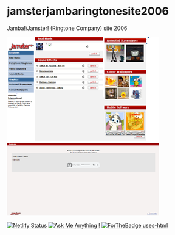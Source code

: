 # jamsterjambaringtonesite2006
Jamba!/Jamster! (Ringtone Company) site 2006

<img src="forreadmegithub/example.png" width="400">
<img src="forreadmegithub/example2.png" width="400">

[![Netlify Status](https://api.netlify.com/api/v1/badges/ef6bde61-371e-4391-b556-e7afcc899e80/deploy-status)](https://app.netlify.com/projects/jamsterringtone2006site/deploys)
[![Ask Me Anything !](https://img.shields.io/badge/Ask%20me-anything-1abc9c.svg)]([https://GitHub.com/Naereen/ama](https://github.com/Vendettathegamerreal/jamsterjambaringtonesite2006/issues))
[![ForTheBadge uses-html](http://ForTheBadge.com/images/badges/uses-html.svg)](http://ForTheBadge.com) 
